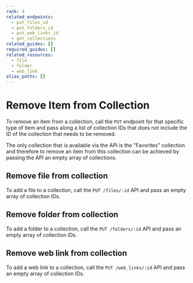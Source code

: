 ```yaml
---
rank: 4
related_endpoints:
  - put_files_id
  - put_folders_id
  - put_web_links_id
  - get_collections
related_guides: []
required_guides: []
related_resources:
  - file
  - folder
  - web_link
alias_paths: []
---
```


# Remove Item from Collection

To remove an item from a collection, call the `PUT` endpoint for that specific
type of item and pass along a list of collection IDs that does not include the
ID of the collection that needs to be removed.

<Message warning>
  The only collection that is available via the API is the "Favorites"
  collection and therefore to remove an item from this collection can be
  achieved by passing the API an empty array of collections.
</Message>

## Remove file from collection

To add a file to a collection, call the `PUT /files/:id` API and pass an empty
array of collection IDs.

<Samples id='put_files_id' variant='remove_from_collection' />

## Remove folder from collection

To add a folder to a collection, call the `PUT /folders/:id` API and pass an
empty array of collection IDs.

<Samples id='put_folders_id' variant='remove_from_collection' />

## Remove web link from collection

To add a web link to a collection, call the `PUT /web_links/:id` API and pass an
empty array of collection IDs.

<Samples id='put_web_links_id' variant='remove_from_collection' />
